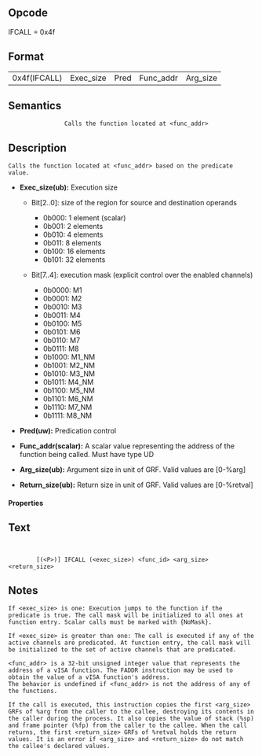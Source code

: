 <!---======================= begin_copyright_notice ============================

Copyright (C) 2020-2021 Intel Corporation

SPDX-License-Identifier: MIT

============================= end_copyright_notice ==========================-->

 

## Opcode

  IFCALL = 0x4f

## Format

| | | | | |
| --- | --- | --- | --- | --- |
| 0x4f(IFCALL) | Exec_size | Pred | Func_addr | Arg_size | Return_size |


## Semantics




                    Calls the function located at <func_addr>

## Description


    Calls the function located at <func_addr> based on the predicate value.

- **Exec_size(ub):** Execution size
 
  - Bit[2..0]: size of the region for source and destination operands
 
    - 0b000:  1 element (scalar) 
    - 0b001:  2 elements 
    - 0b010:  4 elements 
    - 0b011:  8 elements 
    - 0b100:  16 elements 
    - 0b101:  32 elements 
  - Bit[7..4]: execution mask (explicit control over the enabled channels)
 
    - 0b0000:  M1 
    - 0b0001:  M2 
    - 0b0010:  M3 
    - 0b0011:  M4 
    - 0b0100:  M5 
    - 0b0101:  M6 
    - 0b0110:  M7 
    - 0b0111:  M8 
    - 0b1000:  M1_NM 
    - 0b1001:  M2_NM 
    - 0b1010:  M3_NM 
    - 0b1011:  M4_NM 
    - 0b1100:  M5_NM 
    - 0b1101:  M6_NM 
    - 0b1110:  M7_NM 
    - 0b1111:  M8_NM
- **Pred(uw):** Predication control

- **Func_addr(scalar):** A scalar value representing the address of the function being called. Must have type UD

- **Arg_size(ub):** Argument size in unit of GRF. Valid values are  [0-%arg]

- **Return_size(ub):** Return size in unit of GRF. Valid values are  [0-%retval]

#### Properties


## Text
```
    

		[(<P>)] IFCALL (<exec_size>) <func_id> <arg_size> <return_size>
```



## Notes




    If <exec_size> is one: Execution jumps to the function if the predicate is true. The call mask will be initialized to all ones at function entry. Scalar calls must be marked with {NoMask}.

    If <exec_size> is greater than one: The call is executed if any of the active channels are predicated. At function entry, the call mask will be initialized to the set of active channels that are predicated.

    <func_addr> is a 32-bit unsigned integer value that represents the address of a vISA function. The FADDR instruction may be used to obtain the value of a vISA function's address.
    The behavior is undefined if <func_addr> is not the address of any of the functions. 

    If the call is executed, this instruction copies the first <arg_size> GRFs of %arg from the caller to the callee, destroying its contents in the caller during the process. It also copies the value of stack (%sp) and frame pointer (%fp) from the caller to the callee. When the call returns, the first <return_size> GRFs of %retval holds the return values. It is an error if <arg_size> and <return_size> do not match the callee's declared values.
